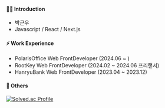 <!--

<div align='center'>

![header](https://capsule-render.vercel.app/api?type=Waving&color=0:CCCCFF,50:FFCCCC,100:FF99CC&height=250&section=header&text=Geunwoo&fontAlign=50&fontAlignY=40&fontSize=80&fontColor=ffffff&animation=fadeIn)<br> 
<a href="https://geunu97.tistory.com/"><img src="https://img.shields.io/badge/Blog-000000?style=flat&for-the-badge&logo=Blogger&logoColor=white"></a>
[![Gmail](https://img.shields.io/badge/Gmail-EA4335?style=flat&logo=Gmail&logoColor=white)](mailto:olo90632951@gmail.com)
<a href="https://twitter.com/geunu97"><img src="https://img.shields.io/badge/Twitter-1DA1F2?style=flat&for-the-badge&logo=Twitter&logoColor=white"></a>

</div>

-->

#### 👨‍💻 Introduction
- 박근우 
- Javascript / React / Next.js
<!-- 
- Front-End Engineer 
-->

#### ⚡ Work Experience 
- PolarisOffice Web FrontDeveloper (2024.06 ~ )
- RootKey Web FrontDeveloper (2024.02 ~ 2024.06 프리랜서)
- HanryuBank Web FrontDeveloper (2023.04 ~ 2023.12)

#### 🦴 Others
<!--
[![github stats](https://github-readme-stats.vercel.app/api?username=geunu97&show_icons=true&theme=buefy)](https://github.com/anuraghazra/github-readme-stats)
-->

[![Solved.ac Profile](http://mazassumnida.wtf/api/v2/generate_badge?boj=olo90632951)](https://solved.ac/olo90632951/) 

